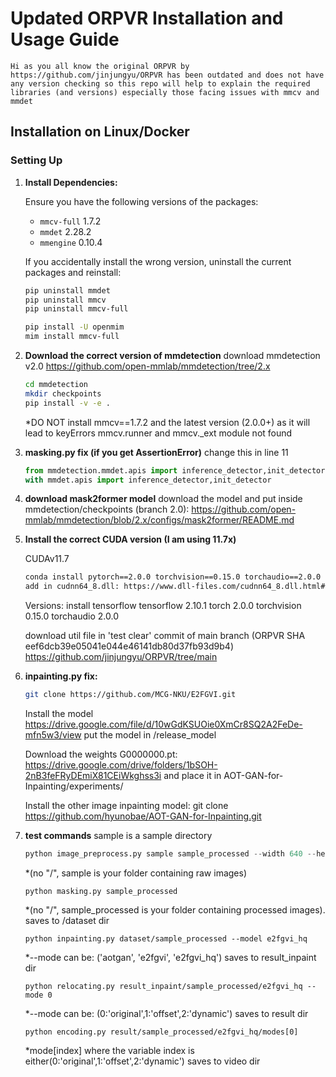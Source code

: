 # Updated ORPVR Installation and Usage Guide
    Hi as you all know the original ORPVR by https://github.com/jinjungyu/ORPVR has been outdated and does not have any version checking so this repo will help to explain the required libraries (and versions) especially those facing issues with mmcv and mmdet
## Installation on Linux/Docker

### Setting Up

1. **Install Dependencies:**

   Ensure you have the following versions of the packages:

   - `mmcv-full` 1.7.2
   - `mmdet` 2.28.2
   - `mmengine` 0.10.4

   If you accidentally install the wrong version, uninstall the current packages and reinstall:

   ```bash
   pip uninstall mmdet
   pip uninstall mmcv
   pip uninstall mmcv-full

   pip install -U openmim
   mim install mmcv-full

2. **Download the correct version of mmdetection**
    download mmdetection v2.0
    https://github.com/open-mmlab/mmdetection/tree/2.x

    ```bash
    cd mmdetection
    mkdir checkpoints
    pip install -v -e .
    ```
    *DO NOT install mmcv==1.7.2 and the latest version (2.0.0+) as it will lead to keyErrors mmcv.runner and mmcv._ext module not found

3. **masking.py fix (if you get AssertionError)**
    change this in line 11
    ```python
    from mmdetection.mmdet.apis import inference_detector,init_detector
    with mmdet.apis import inference_detector,init_detector
    ```
4. **download mask2former model**
    download the model and put inside mmdetection/checkpoints (branch 2.0):
    https://github.com/open-mmlab/mmdetection/blob/2.x/configs/mask2former/README.md

5. **Install the correct CUDA version (I am using 11.7x)**

    CUDAv11.7
    ```bash
    conda install pytorch==2.0.0 torchvision==0.15.0 torchaudio==2.0.0 pytorch-cuda=11.7 -c pytorch -c nvidia
    add in cudnn64_8.dll: https://www.dll-files.com/cudnn64_8.dll.html#google_vignette if not found
    ```
    Versions:
    install tensorflow
    tensorflow                    2.10.1
    torch                         2.0.0
    torchvision                   0.15.0
    torchaudio                    2.0.0

    download util file in 'test clear' commit of main branch (ORPVR SHA eef6dcb39e05041e044e46141db80d37fb93d9b4)
    https://github.com/jinjungyu/ORPVR/tree/main

7. **inpainting.py fix:**
    ```bash
    git clone https://github.com/MCG-NKU/E2FGVI.git
    ```
    Install the model https://drive.google.com/file/d/10wGdKSUOie0XmCr8SQ2A2FeDe-mfn5w3/view
    put the model in /release_model

    Download the weights G0000000.pt:
    https://drive.google.com/drive/folders/1bSOH-2nB3feFRyDEmiX81CEiWkghss3i
    and place it in AOT-GAN-for-Inpainting/experiments/

    Install the other image inpainting model:
    git clone https://github.com/hyunobae/AOT-GAN-for-Inpainting.git

8. **test commands**
    sample is a sample directory
    ```python
    python image_preprocess.py sample sample_processed --width 640 --height 480
    ```
    *(no "/", sample is your folder containing raw images)
    ```
    python masking.py sample_processed
    ``` 
    *(no "/", sample_processed is your folder containing processed images). saves to /dataset dir
    ```
    python inpainting.py dataset/sample_processed --model e2fgvi_hq
    ``` 
    *--mode can be: ('aotgan', 'e2fgvi', 'e2fgvi_hq') saves to result_inpaint dir
    ```
    python relocating.py result_inpaint/sample_processed/e2fgvi_hq --mode 0
    ```
    *--mode can be: (0:'original',1:'offset',2:'dynamic') saves to result dir
    ```
    python encoding.py result/sample_processed/e2fgvi_hq/modes[0]
    ```
    *mode[index] where the variable index is either(0:'original',1:'offset',2:'dynamic') saves to video dir